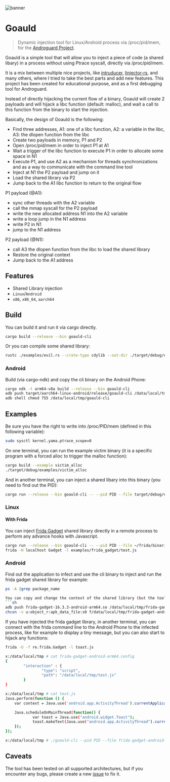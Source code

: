 ![banner](https://github.com/androguard/goauld/blob/344d57215176e8f072262b0c208044a00b765cd1/assets/web/goauld.jpeg)

# Goauld

> Dynamic injection tool for Linux/Android process via /proc/pid/mem, for the [Androguard Project](https://github.com/androguard/androguard).

Goauld is a simple tool that will allow you to inject a piece of code (a shared libary) in a process without using Ptrace syscall, directly via /proc/pid/mem.

It is a mix between multiple nice projects, like [intruducer](https://github.com/vfsfitvnm/intruducer/tree/master), [linjector-rs](https://github.com/erfur/linjector-rs), and many others,
where I tried to take the best parts and add new features. This project has been created for educational purpose, and as a first debugging tool for Androguard.

Instead of directly hijacking the current flow of a binary, Goauld will create 2 payloads and will hijack a libc function (default: malloc), and wait a call to this function from the binary to start
the injection.

Basically, the design of Goauld is the following:
 * Find three addresses, A1: one of a libc function, A2: a variable in the libc, A3: the dlopen function from the libc
 * Create two payloads in memory, P1 and P2
 * Open /proc/pid/mem in order to inject P1 at A1
 * Wait a trigger of the libc function to execute P1 in order to allocate some space in N1
 * Execute P1, and use A2 as a mechanism for threads synchronizations and as a way to communicate with the command line tool
 * Inject at N1 the P2 payload and jump on it
 * Load the shared library via P2
 * Jump back to the A1 libc function to return to the original flow


 P1 payload (@A1):
 * sync other threads with the A2 variable
 * call the mmap syscall for the P2 payload
 * write the new allocated address N1 into the A2 variable
 * write a loop jump in the N1 address
 * write P2 in N1
 * jump to the N1 address

 P2 payload (@N1):
 * call A3 the dlopen function from the libc to load the shared library
 * Restore the original context
 * Jump back to the A1 address

## Features

* Shared Library injection
* `Linux`/`Android`
* `x86`, `x86_64`, `aarch64`


## Build

You can build it and run it via cargo directly.

```sh
cargo build --release --bin goauld-cli
```


Or you can compile some shared library:
```sh
rustc ./examples/evil.rs --crate-type cdylib --out-dir ./target/debug/examples
```

### Android

Build (via cargo-ndk) and copy the cli binary on the Android Phone:
```sh
cargo ndk -t arm64-v8a build --release --bin goauld-cli
adb push target/aarch64-linux-android/release/goauld-cli /data/local/tmp
adb shell chmod 755 /data/local/tmp/goauld-cli
```


## Examples

Be sure you have the right to write into /proc/PID/mem (defined in this following variable):
```sh
sudo sysctl kernel.yama.ptrace_scope=0
```

On one terminal, you can run the example victim binary (it is a specific program with a forced alloc to trigger the malloc function):
```sh
cargo build --example victim_alloc
./target/debug/examples/victim_alloc
```


And in another terminal, you can inject a shared libary into this binary (you need to find out the PID):
```sh
cargo run --release --bin goauld-cli -- --pid PID --file target/debug/examples/libevil.so --debug
```


### Linux

#### With Frida

You can inject [Frida Gadget](https://frida.re/docs/gadget/) shared library directly in a remote process to perform any advance hooks with Javascript.

```sh
cargo run --release --bin goauld-cli -- --pid PID --file ~/frida/binaries/frida-gadget-16.3.3-linux-x86_64.so --debug
frida -H localhost Gadget -l examples/frida_gadget/test.js
```

### Android

Find out the application to infect and use the cli binary to inject and run the frida gadget shared library for example:
```sh
ps -A |grep package_name

You can copy and change the context of the shared library (but the tool will do it):
```sh
adb push frida-gadget-16.3.3-android-arm64.so /data/local/tmp/frida-gadget-android-arm64.so
chcon -v u:object_r:apk_data_file:s0 f/data/local/tmp/frida-gadget-android-arm64.so
```

If you have injected the frida gadget library, in another terminal, you can connect with the frida command line to the Android Phone to the infected process,
like for example to display a tiny message, but you can also start to hijack any functions:
```sh
frida -U -f re.frida.Gadget -l toast.js
```

```sh
x:/data/local/tmp # cat frida-gadget-android-arm64.config
{
        "interaction" : {
                "type": "script",
                "path": "/data/local/tmp/test.js"
        }
}
```

```sh
x:/data/local/tmp # cat test.js
Java.perform(function () {
    var context = Java.use('android.app.ActivityThread').currentApplication().getApplicationContext();

    Java.scheduleOnMainThread(function() {
            var toast = Java.use("android.widget.Toast");
            toast.makeText(Java.use("android.app.ActivityThread").currentApplication().getApplicationContext(), Java.use("java.lang.String").$new("Hello from your Goauld !"), 1).show();
    });
});
```

```sh
x:/data/local/tmp # ./goauld-cli --pid PID --file frida-gadget-android-arm64.so
```

## Caveats

The tool has been tested on all supported architectures, but if you encounter any bugs, please create a new [issue](https://github.com/androguard/goauld/issues) to fix it.
